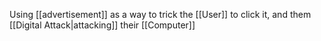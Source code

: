 Using [[advertisement]] as a way to trick the [[User]] to click it, and them [[Digital Attack|attacking]] their [[Computer]]
